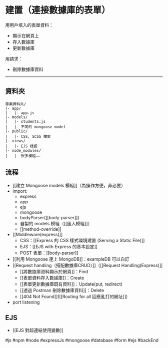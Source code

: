 # 建置（連接數據庫的表單）
用用戶填入的表單資料：
- 顯示在網頁上
- 存入數據庫
- 更新數據庫

用請求：
- 刪除數據庫資料

---

## 資料夾
```
專案資料夾/
|- app/				
|	|- app.js
|- models/				
|	|- students.js
|	|- 不同的 mongoose model
|- public/				
|	|- CSS, SCSS 檔案
|- views/				
|	|- EJS 樣板
|- node_modules/				
|	|- 很多模組……
```
## 流程
- [[建立 Mongoose models 模組]]（為操作方便，非必要）
- import: 
	- express
	- app
	- ejs
	- mongoose
	- bodyParser([[body-parser]])
	- 自製的 models 模組（[[匯入模組]]）
	- [[method-override]]
- [[Middleware(express)]]
	- CSS：[[Express 的 CSS 樣式環境建置 (Serving a Static File)]]
	- EJS：[[EJS with Express 的基本設定]]
	- POST 表單：[[body-parser]]
- [[利用 Mongoose 連上 MongoDB]]：exampleDB 可以自訂
- [[Request handling（搭配數據庫CRUD）]]（[[Request Handling(Express)]]
	- [[將數據庫資料顯示於網頁]]：Find
	- [[表單資料存入數據庫]]：Create
	- [[表單更新數據庫既有資料]]：Update(put, redirect)
	- [[透過 Postman 刪除數據庫資料]]：Delete
	- [[404 Not Found]]([[Routing for all 回應亂打的網址]])
- port listening

## EJS
- [[EJS 對超連結使用變數]]

#js #npm #node #expressJs #mongoose #database #form #ejs #backEnd 